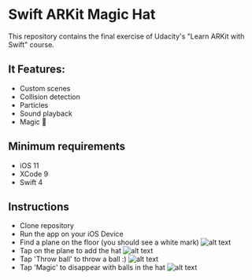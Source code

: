 # Swift ARKit Magic Hat

This repository contains the final exercise of Udacity's "Learn ARKit with Swift" course.

## It Features:
- Custom scenes
- Collision detection
- Particles
- Sound playback
- Magic 🎩

## Minimum requirements
- iOS 11
- XCode 9
- Swift 4

## Instructions
- Clone repository
- Run the app on your iOS Device
- Find a plane on the floor (you should see a white mark)
![alt text](https://github.com/eharrison/MagicHat/Screenshots/PlaneDetected.PNG)
- Tap on the plane to add the hat
![alt text](https://github.com/eharrison/MagicHat/Screenshots/HatPlaced.PNG)
- Tap 'Throw ball' to throw a ball :)
![alt text](https://github.com/eharrison/MagicHat/Screenshots/FullHat.PNG)
- Tap 'Magic' to disappear with balls in the hat
![alt text](https://github.com/eharrison/MagicHat/Screenshots/EmptyHat.PNG)
